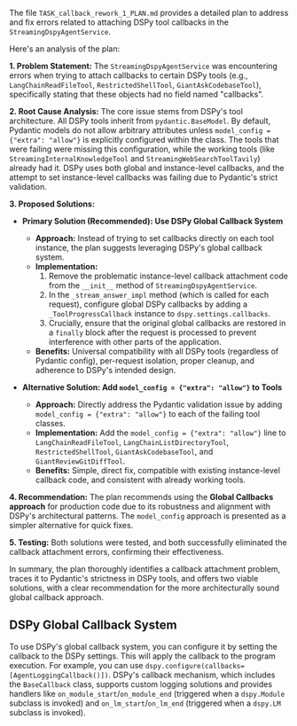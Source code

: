 The file `TASK_callback_rework_1_PLAN.md` provides a detailed plan to address and fix errors related to attaching DSPy tool callbacks in the `StreamingDspyAgentService`.

Here's an analysis of the plan:

**1. Problem Statement:**
The `StreamingDspyAgentService` was encountering errors when trying to attach callbacks to certain DSPy tools (e.g., `LangChainReadFileTool`, `RestrictedShellTool`, `GiantAskCodebaseTool`), specifically stating that these objects had no field named "callbacks".

**2. Root Cause Analysis:**
The core issue stems from DSPy's tool architecture. All DSPy tools inherit from `pydantic.BaseModel`. By default, Pydantic models do not allow arbitrary attributes unless `model_config = {"extra": "allow"}` is explicitly configured within the class. The tools that were failing were missing this configuration, while the working tools (like `StreamingInternalKnowledgeTool` and `StreamingWebSearchToolTavily`) already had it. DSPy uses both global and instance-level callbacks, and the attempt to set instance-level callbacks was failing due to Pydantic's strict validation.

**3. Proposed Solutions:**

*   **Primary Solution (Recommended): Use DSPy Global Callback System**
    *   **Approach:** Instead of trying to set callbacks directly on each tool instance, the plan suggests leveraging DSPy's global callback system.
    *   **Implementation:**
        1.  Remove the problematic instance-level callback attachment code from the `__init__` method of `StreamingDspyAgentService`.
        2.  In the `_stream_answer_impl` method (which is called for each request), configure global DSPy callbacks by adding a `_ToolProgressCallback` instance to `dspy.settings.callbacks`.
        3.  Crucially, ensure that the original global callbacks are restored in a `finally` block after the request is processed to prevent interference with other parts of the application.
    *   **Benefits:** Universal compatibility with all DSPy tools (regardless of Pydantic config), per-request isolation, proper cleanup, and adherence to DSPy's intended design.

*   **Alternative Solution: Add `model_config = {"extra": "allow"}` to Tools**
    *   **Approach:** Directly address the Pydantic validation issue by adding `model_config = {"extra": "allow"}` to each of the failing tool classes.
    *   **Implementation:** Add the `model_config = {"extra": "allow"}` line to `LangChainReadFileTool`, `LangChainListDirectoryTool`, `RestrictedShellTool`, `GiantAskCodebaseTool`, and `GiantReviewGitDiffTool`.
    *   **Benefits:** Simple, direct fix, compatible with existing instance-level callback code, and consistent with already working tools.

**4. Recommendation:**
The plan recommends using the **Global Callbacks approach** for production code due to its robustness and alignment with DSPy's architectural patterns. The `model_config` approach is presented as a simpler alternative for quick fixes.

**5. Testing:**
Both solutions were tested, and both successfully eliminated the callback attachment errors, confirming their effectiveness.

In summary, the plan thoroughly identifies a callback attachment problem, traces it to Pydantic's strictness in DSPy tools, and offers two viable solutions, with a clear recommendation for the more architecturally sound global callback approach.

## DSPy Global Callback System

To use DSPy's global callback system, you can configure it by setting the callback to the DSPy settings. This will apply the callback to the program execution. For example, you can use `dspy.configure(callbacks=[AgentLoggingCallback()])`. DSPy's callback mechanism, which includes the `BaseCallback` class, supports custom logging solutions and provides handlers like `on_module_start`/`on_module_end` (triggered when a `dspy.Module` subclass is invoked) and `on_lm_start`/`on_lm_end` (triggered when a `dspy.LM` subclass is invoked).
